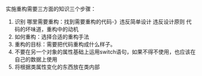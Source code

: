 实施重构需要三方面的知识三个步骤：

1. 识别 哪里需要重构：找到需要重构的代码-》违反简单设计 违反设计原则 代码的坏味道，重构中的动机
2. 如何重构：选择合适的重构手法
3. 重构的目标：需要把代码重构成什么样子。
4. 不要在另一个对象的属性基础上运用switch语句，如果不得不使用，也应该在自己的数据上使用
5. 将根据类属性变化的东西放在类内部



